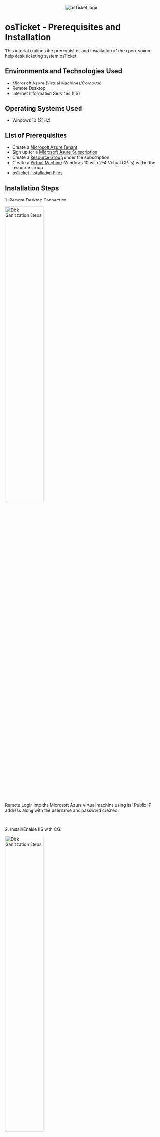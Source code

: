 <p align="center">
<img src="https://i.imgur.com/Clzj7Xs.png" alt="osTicket logo"/>
</p>

<h1>osTicket - Prerequisites and Installation</h1>
This tutorial outlines the prerequisites and installation of the open-source help desk ticketing system osTicket.<br />

<h2>Environments and Technologies Used</h2>

- Microsoft Azure (Virtual Machines/Compute)
- Remote Desktop
- Internet Information Services (IIS)

<h2>Operating Systems Used </h2>

- Windows 10</b> (21H2)

<h2>List of Prerequisites</h2>

- Create a [Microsoft Azure Tenant](https://portal.azure.com/)
- Sign up for a [Microsoft Azure Subscription](https://portal.azure.com/#view/Microsoft_Azure_SubscriptionManagement/SubscriptionCreateBlade)
- Create a [Resource Group](https://portal.azure.com/#create/Microsoft.ResourceGroup) under the subscription 
- Create a [Virtual Machine](https://portal.azure.com/#create/Microsoft.VirtualMachine-ARM) (Windows 10 with 2-4 Virtual CPUs) within the resource group
- [osTicket Installation Files](https://drive.google.com/drive/u/1/folders/1APMfNyfNzcxZC6EzdaNfdZsUwxWYChf6)

<h2>Installation Steps</h2>

<p>
1. Remote Desktop Connection
</p>
<img src="https://imgur.com/53e8bhq.png" height="50%" width="50%" alt="Disk Sanitization Steps"/>
</p>
<p>
Remote Login into the Microsoft Azure virtual machine using its' Public IP address along with the username and password created.  
</p>
<br />


<p>
2. Install/Enable IIS with CGI
</p>
<img src="https://imgur.com/9rH6bXP.png" height="50%" width="50%" alt="Disk Sanitization Steps"/>
</p>
<p>
From the search bar, type and click on the "Turn Windows features on or off" program. Locate and turn on the "Internet Information Services" folder. Turn on and expand the "World Wide Web Services" and "Application Development Features" folders, then turn on the "CGI" folder and click "OK".        
</p>
<br />


<p>
3. From the osTicket Installation Files, download and install [PHP Manager for IIS](https://drive.google.com/file/d/1RHsNd4eWIOwaNpj3JW4vzzmzNUH86wY_/view) (PHPManagerForIIS_V1.5.0.msi)
</p>
<br />


<p>
4. From the osTicket Installation Files, download and install the [Rewrite Module](https://drive.google.com/file/d/1tIK9GZBKj1JyUP87eewxgdNqn9pZmVmY/view) (rewrite_amd64_en-US.msi)
</p>
<br />


<p>
5. Create the directory C:\PHP
</p>
<img src="https://imgur.com/5yyUWaN.png" height="50%" width="50%" alt="Disk Sanitization Steps"/>
</p>
<p>
Using File Explorer, navigate to the Windows (C:) Drive. Once inside, right click and create a new folder named "PHP".
</p>
<br />


<p>
6. From the osTicket Installation Files, download [PHP 7.3.8](https://drive.google.com/file/d/1snNMtLdCOpMtkCyD4mvl9yOOmvVIp9fP/view) (php-7.3.8-nts-Win32-VC15-x86.zip) and unzip/extract the contents into "C:\PHP" folder. 
</p>
<img src="https://imgur.com/N0l3BvH.png" height="50%" width="50%" alt="Disk Sanitization Steps"/>
</p>
<br />


<p>
7. From the osTicket Installation Files, download and install [VC_redist.x86.exe](https://drive.google.com/file/d/1s1OsGF3-ioO0_9LYizPRiVuIkb3lFJgH/view).
</p>
<br />


<p>
8. From the osTicket Installation Files, download and install [MySQL 5.5.62](https://drive.google.com/file/d/1_OWh9p7VQLcrB0q_V7qT8yHl0xo5gv7z/view) (mysql-5.5.62-win32.msi)
</p>
<img src="https://imgur.com/shPZ6qT.png" height="50%" width="50%" alt="Disk Sanitization Steps"/>
</p>
<p>
During installation, Choose Setup Type "Typical". 
<p>  
</p>
<img src="https://imgur.com/VyejqjQ.png" height="50%" width="50%" alt="Disk Sanitization Steps"/>
</p>  
<p>  
Launch the MySQL Instance Configuration Wizard. 
<p>  
</p>
<img src="https://imgur.com/jyJjfFv.png" height="50%" width="50%" alt="Disk Sanitization Steps"/>
</p>  
<p>   
Select "Standard Configuration". 
<p>  
</p>
<img src="https://imgur.com/o45UtOD.png" height="50%" width="50%" alt="Disk Sanitization Steps"/>
</p>  
<p>   
Set "Install As Windows Service". 
<p>  
</p>
<img src="https://imgur.com/BQXFjyt.png" height="50%" width="50%" alt="Disk Sanitization Steps"/>
</p>  
<p>   
Create and enter the root password.   
</p>
</p>
<img src="https://imgur.com/fM1GMla.png" height="50%" width="50%" alt="Disk Sanitization Steps"/>
</p>  
<p>   
Click on "Execute".   
</p>
<br />


<p>
9. Open and run Internet Information Services (IIS) as an Administrator.
</p>
<img src="https://imgur.com/I2YHQFu.png" height="50%" width="50%" alt="Disk Sanitization Steps"/>
</p>
<br />


<p>
10. Register PHP from within Internet Information Services (IIS).
</p>
<img src="https://imgur.com/cC0lCnD.png" height="50%" width="50%" alt="Disk Sanitization Steps"/>
</p>
<p>
From PHP Manager, click on "Register new PHP version". Provide a path "C:\PHP\php-cgi.exe" and click "OK". 
</p>
<br />


<p>
11. Reload IIS (Open IIS, Stop and Start the server)
</p>
<img src="https://imgur.com/b51REZa.png" height="50%" width="50%" alt="Disk Sanitization Steps"/>
</p>
<br />


<p>
12. From the osTicket Installation Files, download and install [osTicket v1.15.8](https://drive.google.com/file/d/1VeVXKlzHDRjeaVUL99ptq7qYbrbXdFxJ/view).
</p>
<img src="https://imgur.com/KHNFlTi.png" height="50%" width="50%" alt="Disk Sanitization Steps"/>
</p>
<p>
Extract and copy “upload” folder to c:\inetpub\wwwroot.
</p>
</p>
<img src="https://imgur.com/Q3VzmNG.png" height="50%" width="50%" alt="Disk Sanitization Steps"/>
</p>
<p>
Within c:\inetpub\wwwroot, rename folder “upload” to “osTicket”.
</p>
<br />


<p>
13. Reload IIS (Open IIS, Stop and Start the server)
</p>
<img src="https://imgur.com/b51REZa.png" height="50%" width="50%" alt="Disk Sanitization Steps"/>
</p>
<br />


<p>
14. From IIS, click on the drop down arrows for "Sites", then "Default Web Site". Click on folder "osTicket". On the right, click “Browse *:80(http)”.
</p>
<img src="https://imgur.com/V6EOgOQ.png" height="50%" width="50%" alt="Disk Sanitization Steps"/>
</p>
<br />


<p>
15. Note that some extensions are not enabled.
</p>
<img src="https://imgur.com/uvvbg5b.png" height="50%" width="50%" alt="Disk Sanitization Steps"/>
</p>
</p>
<img src="https://imgur.com/uBdmiGZ.png" height="50%" width="50%" alt="Disk Sanitization Steps"/>
</p>
<p>
Go back to IIS, Sites -> Default Web Sites -> osTicket. Double-click on PHP Manager. Click “Enable or disable an extension”.
</p>
</p>
<img src="https://imgur.com/i3JUAgf.png" height="50%" width="50%" alt="Disk Sanitization Steps"/>
</p>
<p>  
Enable: php_imap.dll, php_intl.dll, and php_opcache.dll.
</p>
</p>
<img src="https://imgur.com/Qhg9swS.png" height="50%" width="50%" alt="Disk Sanitization Steps"/>
</p>
<p>
Refresh the osTicket site in the browser and observe the changes.
</p>
<br />


<p>
16. Rename: ost-config.php
</p>
<img src="https://imgur.com/qmQ5mTj.png" height="50%" width="50%" alt="Disk Sanitization Steps"/>
</p>
<p>
From: C:\inetpub\wwwroot\osTicket\include\ost-sampleconfig.php
</p>
</p>
<img src="https://imgur.com/zOFRs8I.png" height="50%" width="50%" alt="Disk Sanitization Steps"/>
</p>
<p>  
To: C:\inetpub\wwwroot\osTicket\include\ost-config.php
</p>
<br />


<p>
17. Assign Permissions: ost-config.php
</p>
<img src="https://imgur.com/JyC5LWu.png" height="50%" width="50%" alt="Disk Sanitization Steps"/>
</p>
<p>
Right-click "ost-config.php" file and click on "Properties". Click on "Security" tab, then "Advanced". Click on "Disable inheritance" -> "Remove all
inherited permissions from this object".
</p>
</p>
<img src="https://imgur.com/8fYKht1.png" height="50%" width="50%" alt="Disk Sanitization Steps"/>
</p>
<p>
Click on "Add". Click on "Select a principal", enter object name "Everyone", then click "OK". 
</p> 
</p>
<img src="https://imgur.com/IJxItMD.png" height="50%" width="50%" alt="Disk Sanitization Steps"/>
</p>
<p> 
Under Basic permissions, check "Full Control" and click "OK".  
</p>
<br />


<p>
18. Continue Setting up osTicket in the browser. Click "Continue". 
</p>
<img src="https://imgur.com/pRXc0g6.png" height="50%" width="50%" alt="Disk Sanitization Steps"/>
</p>
<p>
Enter the information into the "System Settings" and "Admin User" sections.
</p>
<br />


<p>
19. From the osTicket Installation Files, download and install [HeidiSQL](https://www.heidisql.com/installers/HeidiSQL_12.3.0.6589_Setup.exe).
</p>
<img src="https://i.imgur.com/DJmEXEB.png" height="50%" width="50%" alt="Disk Sanitization Steps"/>
</p>
<p>
Open Heidi SQL.
Create a new session, root/Password1.
Connect to the session.
Create a database called “osTicket”.
</p>
<br />


<p>
20. 
</p>
<img src="https://i.imgur.com/DJmEXEB.png" height="50%" width="50%" alt="Disk Sanitization Steps"/>
</p>
<p>
Edit description.
</p>
<br />


<p>
21. 
</p>
<img src="https://i.imgur.com/DJmEXEB.png" height="50%" width="50%" alt="Disk Sanitization Steps"/>
</p>
<p>
Edit description.
</p>
<br />


<p>
22. 
</p>
<img src="https://i.imgur.com/DJmEXEB.png" height="50%" width="50%" alt="Disk Sanitization Steps"/>
</p>
<p>
Edit description.
</p>
<br />
